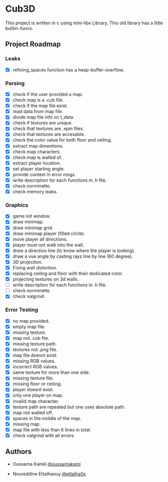 # Cub3D

This project is written in c using mini-libx Library, This old library has a little builtin-funcs.

## Project Roadmap
### Leaks
- [X] refining_spaces function has a heap-buffer-overflow.
### Parsing
- [x]   check if the user provided a map.
- [x]   check map is a .cub file.
- [x]   check if the map file exist.
- [x]   read data from map file.
- [x]   divide map file info on t_data.
- [x]   check if textures are unique.
- [x]   check that textures are .xpm files.
- [x]   check that textures are accesable.
- [x]   check the color value for both floor and ceiling.
- [x]   extract map dimentions.
- [X]   check map characters.
- [X]   check map is walled of.
- [X]   extract player location.
- [X]   set player starting angle.
- [x]   provide context in error msgs.
- [X]   write description for each functions in .h file.
- [X]   check norminette.
- [x]   check memory leaks.
### Graphics
- [X]   game init window.
- [X]   draw minimap.
- [X]   draw minimap grid.
- [X]   draw minimap player (filled circle).
- [X]   move player all directions.
- [X]   player must not walk into the wall.
- [X]   draw a direction line (to know where the player is looking).
- [X]   draw a vue angle by casting rays line by line (60 degree).
- [X]   3D projection.
- [X]   Fixing wall distortion.
- [X]   replacing ceiling and floor with their dedicated color.
- [X]   projecting textures on 3d walls.
- [ ]   write description for each functions in .h file.
- [ ]   check norminette.
- [X]	check valgrind.
### Error Testing
- [X]   no map provided.
- [X]   empty map file.
- [X]   missing texture.
- [X]   map not .cub file.
- [X]   missing texture path.
- [X]   textures not .png file.
- [X]   map file doesnt exist.
- [X]   missing RGB values.
- [X]   incorrect RGB values.
- [X]   same texture for more than one side.
- [X]   missing texture file.
- [X]   missing floor or ceiling.
- [X]   player doesnt exist.
- [X]   only one player on map.
- [X]   invalid map character.
- [X]   texture path are repeated but one uses absolute path.
- [X]   map not walled off.
- [X]	spaces in the middle of the map.
- [X]   missing map.
- [X]	map file with less than 6 lines in total.
- [X]   check valgrind with all errors.

## Authors

- Oussama Kamili [@oussamakami](https://github.com/oussamakami)

- Noureddine Ettalhaouy [@ettalha0x](https://github.com/ettalha0x)